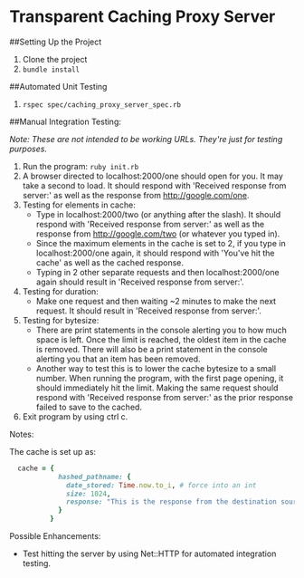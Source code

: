 # Transparent Caching Proxy Server

##Setting Up the Project

1. Clone the project
2. ```bundle install```

##Automated Unit Testing
1. ```rspec spec/caching_proxy_server_spec.rb```

##Manual Integration Testing:

*Note: These are not intended to be working URLs. They're just for testing purposes.*

1. Run the program: ```ruby init.rb```
2. A browser directed to localhost:2000/one should open for you. It may take a second to load. It should respond with 'Received response from server:' as well as the response from http://google.com/one.
3. Testing for elements in cache:
   - Type in localhost:2000/two (or anything after the slash). It should respond with 'Received response from server:' as well as the response from http://google.com/two (or whatever you typed in).
   - Since the maximum elements in the cache is set to 2, if you type in localhost:2000/one again, it should respond with 'You've hit the cache' as well as the cached response.
   - Typing in 2 other separate requests and then localhost:2000/one again should result in 'Received response from server:'.
4. Testing for duration:
   - Make one request and then waiting ~2 minutes to make the next request. It should result in 'Received response from server:'.
5. Testing for bytesize:
   - There are print statements in the console alerting you to how much space is left. Once the limit is reached, the oldest item in the cache is removed. There will also be a print statement in the console alerting you that an item has been removed.
   - Another way to test this is to lower the cache bytesize to a small number. When running the program, with the first page opening, it should immediately hit the limit. Making the same request should respond with 'Received response from server:' as the prior response failed to save to the cached.
6. Exit program by using ctrl c.

Notes:

The cache is set up as:

```ruby
  cache = {
            hashed_pathname: {
              date_stored: Time.now.to_i, # force into an int
              size: 1024,
              response: "This is the response from the destination source."
            }
          }
```

Possible Enhancements:
- Test hitting the server by using Net::HTTP for automated integration testing.
